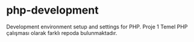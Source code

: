 # php-development
Development environment setup and settings for PHP.
Proje 1 Temel PHP çalışması olarak farklı repoda bulunmaktadır.